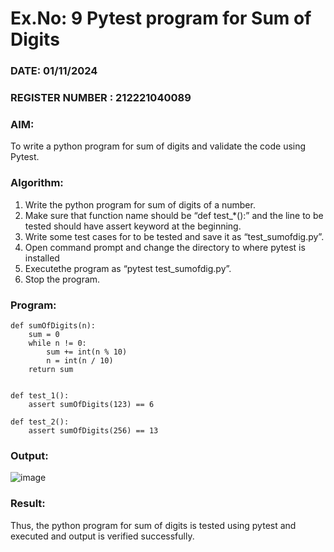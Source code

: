 # Ex.No: 9  Pytest program for Sum of Digits 

### DATE: 01/11/2024                                                                           
### REGISTER NUMBER : 212221040089
### AIM: 
To write a python program for sum of digits and validate the code using Pytest. 
### Algorithm:

1. Write the python program for sum of digits of a number. 
2. Make sure that function name should be “def test_*():” and the line to be tested 
should have assert keyword at the beginning. 
3. Write some test cases for to be tested and save it as “test_sumofdig.py”. 
4. Open command prompt and change the directory to where pytest is installed
5. Executethe program as “pytest test_sumofdig.py”. 
6. Stop the program.

### Program:
```
def sumOfDigits(n):
    sum = 0
    while n != 0:
        sum += int(n % 10)
        n = int(n / 10)
    return sum


def test_1():
    assert sumOfDigits(123) == 6

def test_2():
    assert sumOfDigits(256) == 13

```










### Output:
![image](https://github.com/user-attachments/assets/ff5c36a4-3c05-4aa5-bce1-31eeb88910db)




### Result:
Thus, the python program for sum of digits is tested using pytest and executed and output is verified successfully.

